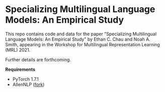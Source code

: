 # Specializing Multilingual Language Models: An Empirical Study

This repo contains code and data for the paper "Specializing Multilingual
Language Models: An Empirical Study" by Ethan C. Chau and Noah A. Smith,
appearing in the Workshop for Multilingual Representation Learning (MRL) 2021.

Further details are forthcoming.

**Requirements**
* PyTorch 1.7.1
* AllenNLP ([fork](https://github.com/ethch18/allennlp/tree/bd4457431e818cc3650e195a2b65345ee3f7c7e9))
